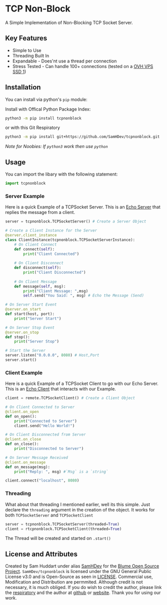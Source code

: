# TCP Non-Block
A Simple Implementation of Non-Blocking TCP Socket Server. 

## Key Features

 * Simple to Use
 * Threading Built In
 * Expandable  - Does'nt use a thread per connection
 * Stress Tested - Can handle 100+ connections  (tested on a [OVH VPS SSD 1](https://www.ovh.co.uk/vps/vps-ssd.xml))

## Installation
You can install via python's `pip` module:

Install with Offical Python Package Index:
```bash
python3 -m pip install tcpnonblock
```
or with this Git Respiratory
```bash
python3 -m pip install git+https://github.com/SamHDev/tcpnonblock.git
```
*Note for Noobies: If `python3` work then use `python`*


## Usage

You can import the libary with the following statement:
```py
import tcpnonblock
```

### Server Example
Here is a quick Example of a TCPSocket Server. This is an [Echo Server](/demos/echo/server.py) that replies the message from a client.
```py
server = tcpnonblock.TCPSocketServer() # Create a Server Object

# Create a Client Instance for the Server
@server.client_instance
class ClientInstance(tcpnonblock.TCPSocketServerInstance):
    # On Client Connect
    def connect(self):
        print("Client Connected")
    
    # On Client Disconnect
    def disconnect(self):
        print("Client Disconnected")
    
    # On Client Message
    def message(self, msg):
        print("Client Message: ",msg)
        self.send("You Said: ", msg) # Echo the Message (Send)

# On Server Start Event
@server.on_start
def start(host, port):
    print("Server Start")

# On Server Stop Event
@server.on_stop
def stop():
    print("Server Stop")

# Start the Server
server.listen("0.0.0.0", 8080) # Host,Port
server.start()
```

### Client Example
Here is a quick Example of a TCPSocket Client to go with our Echo Server. This is an [Echo Client](/demos/echo/client.py) that interacts with our Example.
```py
client = remote.TCPSocketClient() # Create a Client Object

# On Client Connected to Server
@client.on_open
def on_open():
    print("Connected to Server")
    client.send("Hello World!")

# On Client Disconnected from Server
@client.on_close
def on_close():
    print("Disconnected to Server")

# On Server Message Received
@client.on_message
def on_message(msg):
    print("Reply: ", msg) #`Msg` is a `string`

client.connect("localhost", 8080)
```

### Threading

What about that threading I mentioned earlier, well its this simple. 
Just declare the `threading` argument in the creation of the object.
It works for both `TCPSocketServer` and `TCPSocketClient`

```py
server = tcpnonblock.TCPSocketServer(threaded=True)
client = rtcpnonblock.TCPSocketClient(threaded=True)
```

The Thread will be created and started on `.start()`

## License and Attributes

Created by Sam Huddart under alias [SamHDev](https://github.com/SamHDev/) for the [Blume Open Source Project](https://www.youtube.com/watch?v=oHg5SJYRHA0). `SamHDev/tcpnonblock` is licensed under the GNU General Public License v3.0 and is Open-Source as seen in [LICENSE](LICENSE). Commercial use, Modification and Distribution are permmited. Although credit is not necessary, it is much obliged. If you do wish to credit the author, please link the [respiratory](https://github.com/SamHDev/tcpnonblock/) and the author at [github](https://github.com/SamHDev/) or [website](https://samhdev.com). Thank you for using our work.
